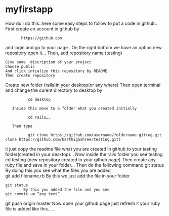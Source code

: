 # myfirstapp
How do i do this..here some easy steps to follow to put a code in github..
           First create an account in github by
           
           https://github.com 
           
and login and go to your page . On the right bottom we have an option new repository open it…
Then, add repository name (testing)

    Give some  discription of your project 
    Choose public
    And click intialize this repository by README
    Then create repository

Create new folder (rails)in  your desktop(or any where)
     Then open terminal and change the curent directory to desktop by 
              
              cd desktop
    
       Inside this move to a folder what you created initially 
              
              cd rails….
     
       Then type 
     
              git clone https://github.com/username/foldername.git(eg.git clone https://github.com/karthigashree/testing.git)  
              
              
it  just copy the readme file what you are created in github to your  testing folder(created in your desktop)…
    Now inside the rails folder you see testing
    cd testing (new repository created in your github page)
   Then create any ruby file and save in your folder…
Then do the following command
    git status
           By doing this you see what the files you are added  
    git add filename.rb
            By this we just add the file in your folder
            
    git status
            By this you added the file and you see
    git commit –m “any text”
   git push origin master
            Now open your github page just refresh it  your ruby file is added like this….. 
